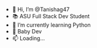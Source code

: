 - 👋 Hi, I’m @Tanishag47
- 📚 ASU Full Stack Dev Student
- 👾 I’m currently learning Python
- 💞️ Baby Dev
- 📫 Loading...

<!---
Tanishag47/Tanishag47 is a ✨ special ✨ repository because its `README.md` (this file) appears on your GitHub profile.
You can click the Preview link to take a look at your changes.
--->
